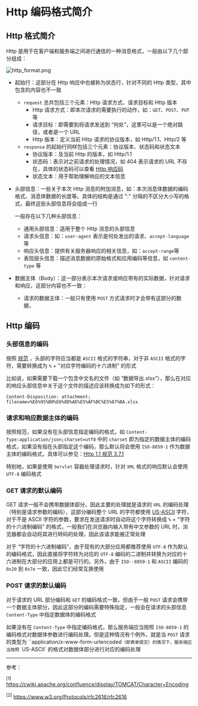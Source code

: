 # Http 编码格式简介

## Http 格式简介

Http 是用于在客户端和服务端之间进行通信的一种消息格式，一般由以下几个部分组成：

![http_format.png](https://s2.loli.net/2023/02/18/IjcRfiFl1SoMTwg.png)

- 起始行：这部分在 Http 响应中也被称为状态行，针对不同的 Http 类型，其中包含的内容也不一致

  - `request` 总共包括三个元素：Http 请求方式、请求目标和 Http 版本
    - Http 请求方式：即本次请求的需要执行的动作，如：`GET`、`POST`、`PUT`等
    - 请求目标：即需要到将请求发送到 “何处”，这里可以是一个绝对路径，或者是一个 URL
    - Http 版本：定义当前 Http 请求的协议版本，如 Http/1.1、Http/2 等
  - `response` 的起始行同样包括三个元素：协议版本、状态码和状态文本
    - 协议版本：及当前 Http 的版本，如 Http/1.1
    - 状态码：表示对之前请求的处理情况，如 404 表示请求的 URL 不存在，具体的状态码可以查看 <a href="https://developer.mozilla.org/zh-CN/docs/Web/HTTP/Status">Http 响应码</a>
    - 状态文本：用于帮助理解响应的文本信息

- 头部信息：一些关于本次 Http 消息的附加消息，如：本次消息体数据的编码格式、消息体数据的长度等。具体的结构是通过 ":" 分隔的不区分大小写的格式，最终这些头部信息将会组成一行

  一般存在以下几种头部信息：

  - 通用头部信息：适用于整个 Http 消息的头部信息
  - 请求头信息：如：`user-agent`  表示是何处发出的请求、`accept-language` 等
  - 响应头信息：提供有关服务器响应的相关信息，如：`accept-range`等
  - 表现层头信息：描述消息数据的原始格式和应用编码等信息，如 `content-type` 等

- 数据主体（Body）：这一部分表示本次请求或响应带有的实际数据，针对请求和响应，这部分内容也不一致：

  - 请求的数据主体：一般只有使用 `POST` 方式请求时才会带有这部分的数据，

## Http 编码

### 头部信息的编码

按照 <a href="https://www.w3.org/TR/html40/appendix/notes.html#h-B.2.1">规范</a> ，头部的字符应当都是 `ASCII` 格式的字符串，对于非 `ASCII` 格式的字符，需要转换成为 `%` + "对应字符编码的十六进制" 的形式

比如说，如果需要下载一个包含中文名的文件（如 “数据导出.xlsx”），那么在对应的响应头部信息中关于这个文件的描述应该转换成为如下的形式：

``` text
Content-Disposition: attachment; filename=%E6%95%B0%E6%8D%AE%E5%AF%BC%E5%87%BA.xlsx
```

### 请求和响应数据主体的编码

按照规范，如果没有在头部信息指定编码的格式，如 `Content-Type:application/json;charset=utf8` 中的 `charset` 即为指定的数据主体的编码格式，如果没有指在头部指定这个编码，那么默认将会使用 `ISO-8859-1` 作为数据主体的编码格式，具体可以参见：<a href="https://www.w3.org/Protocols/rfc2616/rfc2616-sec3.html#sec3.7.1">Http 1.1 规范 3.7.1</a>

特别地，如果是使用 `Servlet` 容器处理请求时，针对 `XML` 格式的响应默认会使用 `UTF-8` 编码格式

### GET 请求的默认编码

GET 请求一般不会携带数据体部分，因此主要的处理就是请求的 `URL` 的编码处理（特别是请求参数的编码），这部分编码整个 URL 的字符都使用 <a href="https://en.wikipedia.org/wiki/ASCII">US-ASCII</a> 字符，对于不是 ASCII 字符的参数，要求在发送请求时自动将这个字符转换成 `%` + “字符的十六进制编码” 的格式，一般我们在浏览器内输入带有中文参数的 URL 时，浏览器都会自动将其进行转码的处理，因此该请求能被正常处理

对于 “字符的十六进制编码”，由于现有的大部分应用都推荐使用 `UTF-8` 作为默认的编码格式，因此直接将字符转为对应的 `UTF-8` 编码的二进制并转换为对应的十六进制在大部分的应用上都是可行的。另外，由于 `ISO--8859-1` 和 `ASCII` 编码的 `0x20` 到 `0x7e` 一致，因此它们经常互换使用

### POST 请求的默认编码

对于请求的 URL 部分编码和 `GET` 的编码格式一致，但由于一般 `POST` 请求会携带一个数据主体部分，因此这部分的编码需要特殊指定，一般会在请求的头部信息 `Content-Type` 中指定数据体的编码格式

如果没有在 `Content-Type` 中指定编码格式，那么服务端应当按照 `ISO-8859-1` 的编码格式对数据体参数进行编码处理。但是这种情况有个例外，就是当 `POST` 请求的类型为 ``application/x-www-form-urlencoded`（即表单提交）的情况下，服务端应当按照 `US-ASCII` 的格式对数据体部分进行对应的编码处理



<hr />

参考：

<sup>[1]</sup> https://cwiki.apache.org/confluence/display/TOMCAT/Character+Encoding

<sup>[2]</sup> https://www.w3.org/Protocols/rfc2616/rfc2616